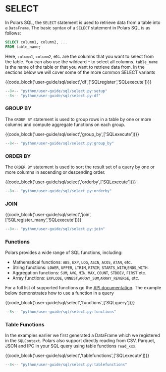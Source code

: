 # SELECT

In Polars SQL, the `SELECT` statement is used to retrieve data from a table into a `DataFrame`. The basic syntax of a `SELECT` statement in Polars SQL is as follows:

```sql
SELECT column1, column2, ...
FROM table_name;
```

Here, `column1`, `column2`, etc. are the columns that you want to select from the table. You can also use the wildcard `*` to select all columns. `table_name` is the name of the table or that you want to retrieve data from. In the sections below we will cover some of the more common SELECT variants

{{code_block('user-guide/sql/select','df',['SQLregister','SQLexecute'])}}

```python exec="on" result="text" session="user-guide/sql/select"
--8<-- "python/user-guide/sql/select.py:setup"
--8<-- "python/user-guide/sql/select.py:df"
```

### GROUP BY

The `GROUP BY` statement is used to group rows in a table by one or more columns and compute aggregate functions on each group.

{{code_block('user-guide/sql/select','group_by',['SQLexecute'])}}

```python exec="on" result="text" session="user-guide/sql/select"
--8<-- "python/user-guide/sql/select.py:group_by"
```

### ORDER BY

The `ORDER BY` statement is used to sort the result set of a query by one or more columns in ascending or descending order.

{{code_block('user-guide/sql/select','orderby',['SQLexecute'])}}

```python exec="on" result="text" session="user-guide/sql/select"
--8<-- "python/user-guide/sql/select.py:orderby"
```

### JOIN

{{code_block('user-guide/sql/select','join',['SQLregister_many','SQLexecute'])}}

```python exec="on" result="text" session="user-guide/sql/select"
--8<-- "python/user-guide/sql/select.py:join"
```

### Functions

Polars provides a wide range of SQL functions, including:

- Mathematical functions: `ABS`, `EXP`, `LOG`, `ASIN`, `ACOS`, `ATAN`, etc.
- String functions: `LOWER`, `UPPER`, `LTRIM`, `RTRIM`, `STARTS_WITH`,`ENDS_WITH`.
- Aggregation functions: `SUM`, `AVG`, `MIN`, `MAX`, `COUNT`, `STDDEV`, `FIRST` etc.
- Array functions: `EXPLODE`, `UNNEST`,`ARRAY_SUM`,`ARRAY_REVERSE`, etc.

For a full list of supported functions go the [API documentation](https://docs.rs/polars-sql/latest/src/polars_sql/keywords.rs.html). The example below demonstrates how to use a function in a query

{{code_block('user-guide/sql/select','functions',['SQLquery'])}}

```python exec="on" result="text" session="user-guide/sql/select"
--8<-- "python/user-guide/sql/select.py:functions"
```

### Table Functions

In the examples earlier we first generated a DataFrame which we registered in the `SQLContext`. Polars also support directly reading from CSV, Parquet, JSON and IPC in your SQL query using table functions `read_xxx`.

{{code_block('user-guide/sql/select','tablefunctions',['SQLexecute'])}}

```python exec="on" result="text" session="user-guide/sql/select"
--8<-- "python/user-guide/sql/select.py:tablefunctions"
```
